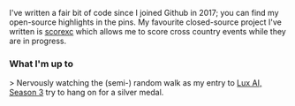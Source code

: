 I've written a fair bit of code since I joined Github in 2017; you can find my open-source highlights in the pins. My favourite closed-source project I've written is
[scorexc](https://scorexc.vercel.app/) which allows me to score cross country events while they are in progress.

### What I'm up to

\> Nervously watching the (semi-) random walk as my entry to [Lux AI, Season 3](https://www.kaggle.com/competitions/lux-ai-season-3/overview) try to hang on for a silver medal.

